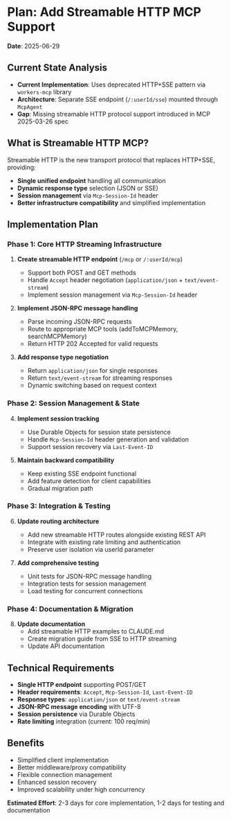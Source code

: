 # Plan: Add Streamable HTTP MCP Support
**Date**: 2025-06-29

## Current State Analysis
- **Current Implementation**: Uses deprecated HTTP+SSE pattern via `workers-mcp` library
- **Architecture**: Separate SSE endpoint (`/:userId/sse`) mounted through `McpAgent` 
- **Gap**: Missing streamable HTTP protocol support introduced in MCP 2025-03-26 spec

## What is Streamable HTTP MCP?
Streamable HTTP is the new transport protocol that replaces HTTP+SSE, providing:
- **Single unified endpoint** handling all communication
- **Dynamic response type** selection (JSON or SSE)
- **Session management** via `Mcp-Session-Id` header
- **Better infrastructure compatibility** and simplified implementation

## Implementation Plan

### Phase 1: Core HTTP Streaming Infrastructure
1. **Create streamable HTTP endpoint** (`/mcp` or `/:userId/mcp`)
   - Support both POST and GET methods
   - Handle `Accept` header negotiation (`application/json` + `text/event-stream`)
   - Implement session management via `Mcp-Session-Id` header

2. **Implement JSON-RPC message handling**
   - Parse incoming JSON-RPC requests
   - Route to appropriate MCP tools (addToMCPMemory, searchMCPMemory)
   - Return HTTP 202 Accepted for valid requests

3. **Add response type negotiation**
   - Return `application/json` for single responses
   - Return `text/event-stream` for streaming responses
   - Dynamic switching based on request context

### Phase 2: Session Management & State
4. **Implement session tracking**
   - Use Durable Objects for session state persistence
   - Handle `Mcp-Session-Id` header generation and validation
   - Support session recovery via `Last-Event-ID`

5. **Maintain backward compatibility**
   - Keep existing SSE endpoint functional
   - Add feature detection for client capabilities
   - Gradual migration path

### Phase 3: Integration & Testing
6. **Update routing architecture**
   - Add new streamable HTTP routes alongside existing REST API
   - Integrate with existing rate limiting and authentication
   - Preserve user isolation via userId parameter

7. **Add comprehensive testing**
   - Unit tests for JSON-RPC message handling
   - Integration tests for session management
   - Load testing for concurrent connections

### Phase 4: Documentation & Migration
8. **Update documentation**
   - Add streamable HTTP examples to CLAUDE.md
   - Create migration guide from SSE to HTTP streaming
   - Update API documentation

## Technical Requirements
- **Single HTTP endpoint** supporting POST/GET
- **Header requirements**: `Accept`, `Mcp-Session-Id`, `Last-Event-ID`
- **Response types**: `application/json` or `text/event-stream`
- **JSON-RPC message encoding** with UTF-8
- **Session persistence** via Durable Objects
- **Rate limiting** integration (current: 100 req/min)

## Benefits
- Simplified client implementation
- Better middleware/proxy compatibility
- Flexible connection management
- Enhanced session recovery
- Improved scalability under high concurrency

**Estimated Effort**: 2-3 days for core implementation, 1-2 days for testing and documentation
